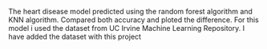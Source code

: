 The heart disease model predicted using the random forest algorithm and KNN algorithm. Compared both accuracy and ploted the difference.
For this model i used the dataset from UC Irvine Machine Learning Repository.
I have added the dataset with this project 
